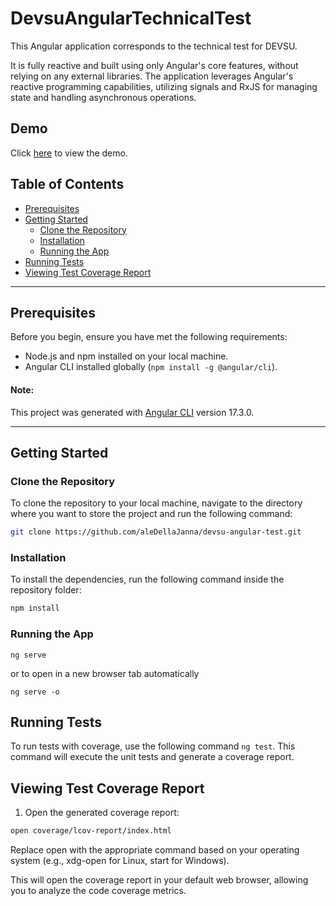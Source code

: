 # DevsuAngularTechnicalTest

 This Angular application corresponds to the technical test for DEVSU.
 
 It is fully reactive and built using only Angular's core features, without relying on any external libraries. The application leverages Angular's reactive programming capabilities, utilizing signals and RxJS for managing state and handling asynchronous operations.
## Demo

Click [here](http://devsu.alesandrodellajanna.com/) to view the demo.


## Table of Contents

- [Prerequisites](#prerequisites)
- [Getting Started](#getting-started)
  - [Clone the Repository](#clone-the-repository)
  - [Installation](#installation)
  - [Running the App](#running-the-app)
- [Running Tests](#running-tests)
- [Viewing Test Coverage Report](#viewing-test-coverage-report)

---
## Prerequisites

Before you begin, ensure you have met the following requirements:

- Node.js and npm installed on your local machine.
- Angular CLI installed globally (`npm install -g @angular/cli`).


#### Note: 

This project was generated with [Angular CLI](https://github.com/angular/angular-cli) version 17.3.0.

---
## Getting Started

### Clone the Repository

To clone the repository to your local machine, navigate to the directory where you want to store the project and run the following command:

```bash
git clone https://github.com/aleDellaJanna/devsu-angular-test.git
```

### Installation

To install the dependencies, run the following command inside the repository folder:

```bash
npm install 
```

### Running the App
```base
ng serve
```
or to open in a new browser tab automatically
```base
ng serve -o
```

## Running Tests

To run tests with coverage, use the following command `ng test`.
This command will execute the unit tests and generate a coverage report.

## Viewing Test Coverage Report
1. Open the generated coverage report:
```bash
open coverage/lcov-report/index.html
```
Replace open with the appropriate command based on your operating system (e.g., xdg-open for Linux, start for Windows).

This will open the coverage report in your default web browser, allowing you to analyze the code coverage metrics.


